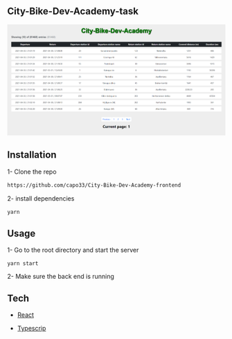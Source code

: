 ## City-Bike-Dev-Academy-task
![alt text](./src/assets/city-bike.png)

## Installation

1- Clone the repo 
```bash
https://github.com/capo33/City-Bike-Dev-Academy-frontend
```
2- install dependencies 
```bash
yarn 
```

## Usage
1- Go to the root  directory and start the server
```
yarn start
```
2- Make sure the back end is running
 
## Tech
- [React] 
- [Typescrip]


   [React]: <https://react.dev/>
   [Typescrip]: <https://www.typescriptlang.org/>